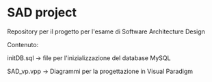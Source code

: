 # SAD project
Repository per il progetto per l'esame di Software Architecture Design

Contenuto:

initDB.sql  -> file per l'inizializzazione del database MySQL

SAD_vp.vpp  -> Diagrammi per la progettazione in Visual Paradigm


